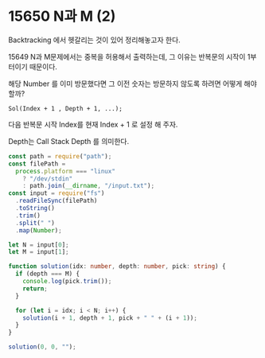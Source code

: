 # 15650 N과 M (2)

Backtracking 에서 헷갈리는 것이 있어 정리해놓고자 한다.

15649 N과 M문제에서는 중복을 허용해서 출력하는데, 그 이유는 반복문의 시작이 1부터이기 때문이다.

해당 Number 를 이미 방문했다면 그 이전 숫자는 방문하지 않도록 하려면 어떻게 해야할까?

```
Sol(Index + 1 , Depth + 1, ...);
```

다음 반복문 시작 Index를 현재 Index + 1 로 설정 해 주자.

Depth는 Call Stack Depth 를 의미한다.

```typescript
const path = require("path");
const filePath =
  process.platform === "linux"
    ? "/dev/stdin"
    : path.join(__dirname, "/input.txt");
const input = require("fs")
  .readFileSync(filePath)
  .toString()
  .trim()
  .split(" ")
  .map(Number);

let N = input[0];
let M = input[1];

function solution(idx: number, depth: number, pick: string) {
  if (depth === M) {
    console.log(pick.trim());
    return;
  }

  for (let i = idx; i < N; i++) {
    solution(i + 1, depth + 1, pick + " " + (i + 1));
  }
}

solution(0, 0, "");
```
